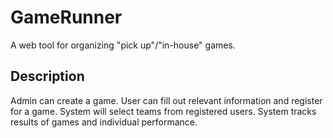 # GameRunner
A web tool for organizing "pick up"/"in-house" games.

## Description
Admin can create a game. User can fill out relevant information and register for a game. System will select teams from registered users. System tracks results of games and individual performance.
